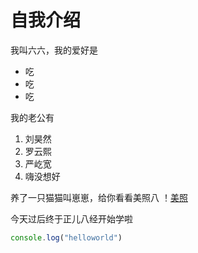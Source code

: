 # 自我介绍
我叫六六，我的爱好是
* 吃
* 吃
* 吃

我的老公有
1. 刘昊然
2. 罗云熙
3. 严屹宽
4. 嗨没想好

养了一只猫猫叫崽崽，给你看看美照八
！[美照](https://h5.qzone.qq.com/ugc/share/D37A536DA64BEB933F6F266BC1E8FFF5?uw=438467132&subtype=0&sid=&blog_photo=0&appid=311&ciphertext=D37A536DA64BEB933F6F266BC1E8FFF5&_wv=1#wechat_qqauth&wechat_redirect)

今天过后终于正儿八经开始学啦
```javascript
console.log("helloworld")
```
